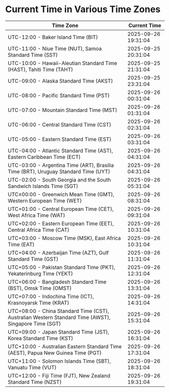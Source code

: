 # Current Time in Various Time Zones

| Time Zone | Current Time |
|-----------|--------------|
| UTC-12:00 - Baker Island Time (BIT) | 2025-09-26 19:31:04 |
| UTC-11:00 - Niue Time (NUT), Samoa Standard Time (SST) | 2025-09-25 20:31:04 |
| UTC-10:00 - Hawaii-Aleutian Standard Time (HAST), Tahiti Time (TAHT) | 2025-09-25 21:31:04 |
| UTC-09:00 - Alaska Standard Time (AKST) | 2025-09-25 23:31:04 |
| UTC-08:00 - Pacific Standard Time (PST) | 2025-09-26 00:31:04 |
| UTC-07:00 - Mountain Standard Time (MST) | 2025-09-26 01:31:04 |
| UTC-06:00 - Central Standard Time (CST) | 2025-09-26 02:31:04 |
| UTC-05:00 - Eastern Standard Time (EST) | 2025-09-26 03:31:04 |
| UTC-04:00 - Atlantic Standard Time (AST), Eastern Caribbean Time (ECT) | 2025-09-26 04:31:04 |
| UTC-03:00 - Argentina Time (ART), Brasília Time (BRT), Uruguay Standard Time (UYT) | 2025-09-26 04:31:04 |
| UTC-02:00 - South Georgia and the South Sandwich Islands Time (SGT) | 2025-09-26 05:31:04 |
| UTC±00:00 - Greenwich Mean Time (GMT), Western European Time (WET) | 2025-09-26 08:31:04 |
| UTC+01:00 - Central European Time (CET), West Africa Time (WAT) | 2025-09-26 09:31:04 |
| UTC+02:00 - Eastern European Time (EET), Central Africa Time (CAT) | 2025-09-26 10:31:04 |
| UTC+03:00 - Moscow Time (MSK), East Africa Time (EAT) | 2025-09-26 10:31:04 |
| UTC+04:00 - Azerbaijan Time (AZT), Gulf Standard Time (GST) | 2025-09-26 11:31:04 |
| UTC+05:00 - Pakistan Standard Time (PKT), Yekaterinburg Time (YEKT) | 2025-09-26 12:31:04 |
| UTC+06:00 - Bangladesh Standard Time (BST), Omsk Time (OMST) | 2025-09-26 13:31:04 |
| UTC+07:00 - Indochina Time (ICT), Krasnoyarsk Time (KRAT) | 2025-09-26 14:31:04 |
| UTC+08:00 - China Standard Time (CST), Australian Western Standard Time (AWST), Singapore Time (SGT) | 2025-09-26 15:31:04 |
| UTC+09:00 - Japan Standard Time (JST), Korea Standard Time (KST) | 2025-09-26 16:31:04 |
| UTC+10:00 - Australian Eastern Standard Time (AEST), Papua New Guinea Time (PGT) | 2025-09-26 17:31:04 |
| UTC+11:00 - Solomon Islands Time (SBT), Vanuatu Time (VUT) | 2025-09-26 18:31:04 |
| UTC+12:00 - Fiji Time (FJT), New Zealand Standard Time (NZST) | 2025-09-26 19:31:04 |
